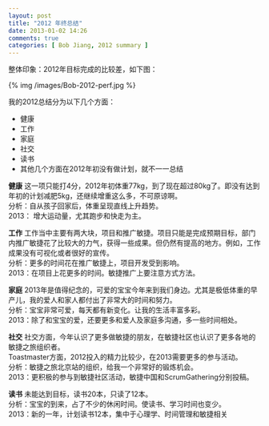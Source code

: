 ```yaml
---
layout: post
title: "2012 年终总结"
date: 2013-01-02 14:26
comments: true
categories: [ Bob Jiang, 2012 summary ]
---
```


整体印象：2012年目标完成的比较差，如下图：

{% img /images/Bob-2012-perf.jpg %}

我的2012总结分为以下几个方面：

- 健康
- 工作
- 家庭
- 社交
- 读书 
- 其他几个方面在2012年初没有做计划，就不一一总结

<!-- more -->

**健康**
这一项只能打4分，2012年初体重77kg，到了现在超过80kg了。即没有达到年初的计划减肥5kg，还继续增重这么多，不可原谅啊。  
分析：自从孩子回家后，体重呈现直线上升趋势。  
2013： 增大运动量，尤其跑步和快走为主。

**工作**
工作当中主要有两大块，项目和推广敏捷。项目只能是完成预期目标，部门内推广敏捷花了比较大的力气，获得一些成果。但仍然有提高的地方。例如，工作成果没有可视化或者很好的宣传。  
分析：更多的时间花在推广敏捷上，项目开发受到影响。  
2013：在项目上花更多的时间。敏捷推广上要注意方式方法。

**家庭**
2013年是值得纪念的，可爱的宝宝今年来到我们身边。尤其是极低体重的早产儿，我的爱人和家人都付出了非常大的时间和努力。  
分析：宝宝非常可爱，每天都有新变化。让我的生活丰富多彩。  
2013：除了和宝宝的爱，还要更多和爱人及家庭多沟通，多一些时间相处。

**社交**
社交方面，今年认识了更多做敏捷的朋友，在敏捷社区也认识了更多各地的敏捷之旅组织者。  
Toastmaster方面，2012投入的精力比较少，在2013需要更多的参与活动。  
分析：敏捷之旅北京站的组织，给我一个非常好的锻炼机会。  
2013：更积极的参与到敏捷社区活动，敏捷中国和ScrumGathering分别投稿。

**读书**
未能达到目标，读书20本，只读了12本。  
分析：宝宝的到来，占了不少的休闲时间。使读书、学习时间也变少。  
2013：新的一年，计划读书12本，集中于心理学、时间管理和敏捷相关
